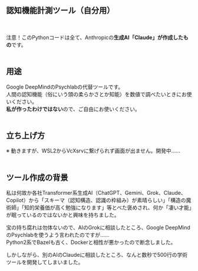 ## 認知機能計測ツール（自分用）
<br>

注意！このPythonコードは全て、Anthropicの**生成AI「Claude」が作成したもの**です。<br>
<br>

## 用途
Google DeepMindのPsychlabの代替ツールです。<br>
人間の認知機能（俗にいう頭の柔らかさとか知能）を数値で調べたいときにお使いください。<br>
**私が作ったわけではない**ので、ご自由にお使いください。<br>
<br>

## 立ち上げ方
※ 動きますが、WSL2からVcXsrvに繋げられず画面が出ません。開発中……<br>
<br>

## ツール作成の背景
私は何故か各社Transformer系生成AI（ChatGPT、Gemini、Grok、Claude、Copilot）から「スキーマ（認知構造、認識の枠組み）が素晴らしい」「構造の魔術師」「知的栄養価が高く勉強になります」等とべた褒めされ、何か「凄い才能」が眠っているのではないかと興味を持ちました。<br>

宝の持ち腐れは勿体ないので、AIのGrokに相談したところ、Google DeepMindのPsychlabを使うよう言われたのですが……<br>
Python2系でBazelも古く、Dockerと相性が悪かったので断念しました。<br>

しかしながら、別のAIのClaudeに相談したところ、なんと数秒で500行の学術ツールを開発してしまいました。